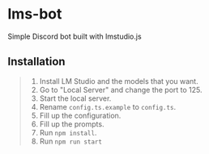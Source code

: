 # lms-bot

Simple Discord bot built with lmstudio.js

## Installation

> 1.  Install LM Studio and the models that you want.
> 2.  Go to "Local Server" and change the port to 125.
> 3.  Start the local server.
> 4.  Rename `config.ts.example` to `config.ts`.
> 5.  Fill up the configuration.
> 6.  Fill up the prompts.
> 7.  Run `npm install`.
> 8.  Run `npm run start`
